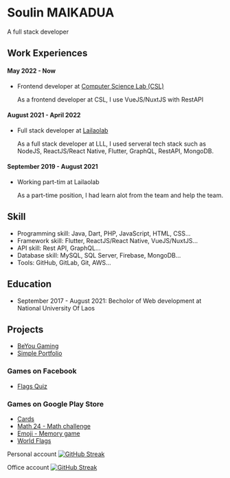 # Soulin MAIKADUA
A full stack developer


## Work Experiences

#### May 2022 - Now
- Frontend developer at [Computer Science Lab (CSL)](https://techcsl.com)

  As a frontend developer at CSL, I use VueJS/NuxtJS with RestAPI
  
#### August 2021 - April 2022
- Full stack developer at [Lailaolab](https://lailaolab.com)

  As a full stack developer at LLL, I used serveral tech stack such as NodeJS, ReactJS/React Native, Flutter, GraphQL, RestAPI, MongoDB.
  
#### September 2019 - August 2021
- Working part-tim at Lailaolab

  As a part-time position, I had learn alot from the team and help the team.

## Skill
- Programming skill: Java, Dart, PHP, JavaScript, HTML, CSS...
- Framework skill: Flutter, ReactJS/React Native, VueJS/NuxtJS...
- API skill: Rest API, GraphQL...
- Database skill: MySQL, SQL Server, Firebase, MongoDB...
- Tools: GitHub, GitLab, Git, AWS...

## Education
- September 2017 - August 2021: Becholor of Web development at National University Of Laos

## Projects
- [BeYou Gaming](https://beyougaming.com)
- [Simple Portfolio](https://soulinmaikadua.github.io)

### Games on Facebook
- [Flags Quiz](https://fb.gg/play/flags_quiz)

### Games on Google Play Store
- [Cards](https://play.google.com/store/apps/details?id=com.sou.dev3.cards)
- [Math 24 - Math challenge](https://play.google.com/store/apps/details?id=com.beyou.math24)
- [Emoji - Memory game](https://play.google.com/store/apps/details?id=com.beyou.emoji)
- [World Flags](https://play.google.com/store/apps/details?id=com.beyou.worldflags)

Personal account
[![GitHub Streak](https://streak-stats.demolab.com?user=soulinmaikadua)](https://git.io/streak-stats)

Office account
[![GitHub Streak](https://streak-stats.demolab.com?user=soulincsl)](https://git.io/streak-stats)



